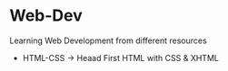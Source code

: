 # Web-Dev

Learning Web Development from different resources

- HTML-CSS -> Heaad First HTML with CSS & XHTML
